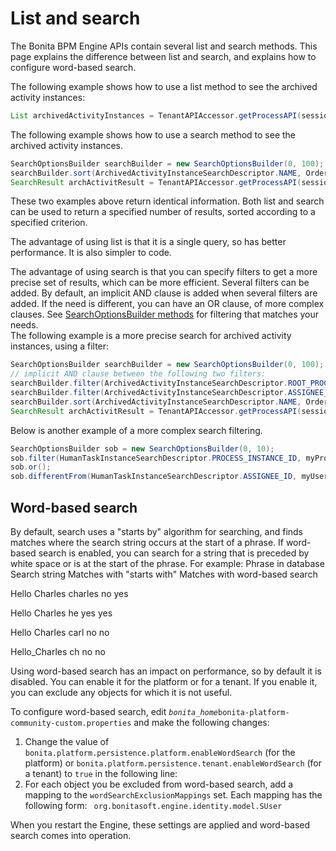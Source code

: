 # List and search

The Bonita BPM Engine APIs contain several list and search methods. This page explains the difference between list and search, and explains how to configure word-based search.

The following example shows how to use a list method to see the archived activity instances:
```java
List archivedActivityInstances = TenantAPIAccessor.getProcessAPI(session).getArchivedActivityInstances(instance.getId(), 0, 100, ActivityInstanceCriterion.NAME_ASC);
```

The following example shows how to use a search method to see the archived activity instances.
```java
SearchOptionsBuilder searchBuilder = new SearchOptionsBuilder(0, 100);
searchBuilder.sort(ArchivedActivityInstanceSearchDescriptor.NAME, Order.ASC);
SearchResult archActivitResult = TenantAPIAccessor.getProcessAPI(session).searchArchivedActivities(searchBuilder.done());
```

These two examples above return identical information. Both list and search can be used to return a specified number of results, sorted according to a specified criterion.

The advantage of using list is that it is a single query, so has better performance. It is also simpler to code. 

The advantage of using search is that you can specify filters to get a more precise set of results, which can be more efficient. Several filters can be added. By default, an implicit AND clause is added when several filters are added. If the need is different,
you can have an OR clause, of more complex clauses. See [SearchOptionsBuilder methods](http://documentation.bonitasoft.com/javadoc/api/7.1/org/bonitasoft/engine/search/SearchOptionsBuilder.html) for filtering that matches your needs.   
The following example is a more precise search for archived activity instances, using a filter:
```java
SearchOptionsBuilder searchBuilder = new SearchOptionsBuilder(0, 100);
// implicit AND clause between the following two filters:
searchBuilder.filter(ArchivedActivityInstanceSearchDescriptor.ROOT_PROCESS_INSTANCE_ID, processInstance.getId());
searchBuilder.filter(ArchivedActivityInstanceSearchDescriptor.ASSIGNEE_ID, myUser.getId());
searchBuilder.sort(ArchivedActivityInstanceSearchDescriptor.NAME, Order.ASC);
SearchResult archActivitResult = TenantAPIAccessor.getProcessAPI(session).searchArchivedActivities(searchBuilder.done());
```
Below is another example of a more complex search filtering.
```java
SearchOptionsBuilder sob = new SearchOptionsBuilder(0, 10);
sob.filter(HumanTaskInstanceSearchDescriptor.PROCESS_INSTANCE_ID, myProcessInstance.getId());
sob.or();
sob.differentFrom(HumanTaskInstanceSearchDescriptor.ASSIGNEE_ID, myUser.getId());
```

## Word-based search

By default, search uses a "starts by" algorithm for searching, and finds matches where the search string occurs at the start of a phrase. 
If word-based search is enabled, you can search for a string that is preceded by white space or is at the start of the phrase. 
For example:
Phrase in database
Search string
Matches with "starts with"
Matches with word-based search

Hello Charles
charles
no
yes

Hello Charles
he
yes
yes

Hello Charles
carl
no
no

Hello\_Charles
ch
no
no

  
Using word-based search has an impact on performance, so by default it is disabled. You can enable it for the platform or for a tenant. If you enable it, you can exclude any objects for which it is not useful.

To configure word-based search, edit _`bonita_home`_`bonita-platform-community-custom.properties` and make the following changes: 

1. Change the value of `bonita.platform.persistence.platform.enableWordSearch` (for the platform) or 
`bonita.platform.persistence.tenant.enableWordSearch` (for a tenant) to `true` in the following line:
`
`
2. For each object you be excluded from word-based search, add a mapping to the `wordSearchExclusionMappings` set. Each mapping has the following form:
`
org.bonitasoft.engine.identity.model.SUser`

When you restart the Engine, these settings are applied and word-based search comes into operation.